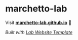 
# marchetto-lab

Visit **[marchetto-lab.github.io](https://marchetto-lab.github.io)** 🚀

_Built with [Lab Website Template](https://greene-lab.gitbook.io/lab-website-template-docs)_
